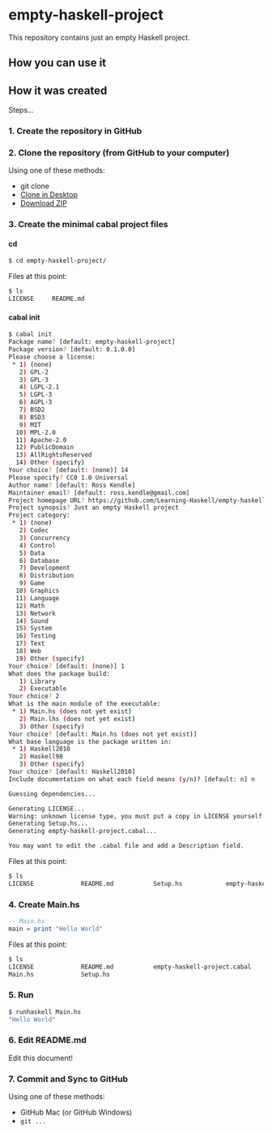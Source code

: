 # empty-haskell-project

This repository contains just an empty Haskell project.


## How you can use it


## How it was created

Steps...


### 1. Create the repository in GitHub


### 2. Clone the repository (from GitHub to your computer)

Using one of these methods:

- git clone 
- [Clone in Desktop](github-mac://openRepo/https://github.com/Learning-Haskell/empty-haskell-project)
- [Download ZIP](https://github.com/Learning-Haskell/empty-haskell-project/archive/master.zip)


### 3. Create the minimal cabal project files

#### cd

``` bash
$ cd empty-haskell-project/
```

Files at this point:

``` bash
$ ls
LICENSE		README.md
```

#### cabal init

``` bash
$ cabal init
Package name? [default: empty-haskell-project] 
Package version? [default: 0.1.0.0] 
Please choose a license:
 * 1) (none)
   2) GPL-2
   3) GPL-3
   4) LGPL-2.1
   5) LGPL-3
   6) AGPL-3
   7) BSD2
   8) BSD3
   9) MIT
  10) MPL-2.0
  11) Apache-2.0
  12) PublicDomain
  13) AllRightsReserved
  14) Other (specify)
Your choice? [default: (none)] 14
Please specify? CC0 1.0 Universal
Author name? [default: Ross Kendle] 
Maintainer email? [default: ross.kendle@gmail.com] 
Project homepage URL? https://github.com/Learning-Haskell/empty-haskell-project
Project synopsis? Just an empty Haskell project
Project category:
 * 1) (none)
   2) Codec
   3) Concurrency
   4) Control
   5) Data
   6) Database
   7) Development
   8) Distribution
   9) Game
  10) Graphics
  11) Language
  12) Math
  13) Network
  14) Sound
  15) System
  16) Testing
  17) Text
  18) Web
  19) Other (specify)
Your choice? [default: (none)] 1
What does the package build:
   1) Library
   2) Executable
Your choice? 2
What is the main module of the executable:
 * 1) Main.hs (does not yet exist)
   2) Main.lhs (does not yet exist)
   3) Other (specify)
Your choice? [default: Main.hs (does not yet exist)] 
What base language is the package written in:
 * 1) Haskell2010
   2) Haskell98
   3) Other (specify)
Your choice? [default: Haskell2010] 
Include documentation on what each field means (y/n)? [default: n] n

Guessing dependencies...

Generating LICENSE...
Warning: unknown license type, you must put a copy in LICENSE yourself.
Generating Setup.hs...
Generating empty-haskell-project.cabal...

You may want to edit the .cabal file and add a Description field.
```

Files at this point:

``` bash
$ ls
LICENSE				README.md			Setup.hs			empty-haskell-project.cabal
```

### 4. Create Main.hs

``` haskell
-- Main.hs
main = print "Hello World"
```

Files at this point:

``` bash
$ ls
LICENSE				README.md			empty-haskell-project.cabal
Main.hs				Setup.hs
```

### 5. Run

``` bash
$ runhaskell Main.hs
"Hello World"
```

### 6. Edit README.md

Edit this document!

### 7. Commit and Sync to GitHub

Using one of these methods:

- GitHub Mac (or GitHub Windows)
- ```git ...```

